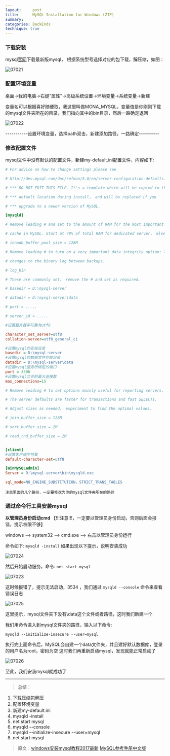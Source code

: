 ```yaml
---
layout:     post
title:      MySQL Installation for Windows (ZIP)
summary:
categories: BackEnds
technique: true
---
```


### 下载安装

mysql[官网](https://dev.mysql.com/downloads/mysql/)下载最新版mysql， 根据系统型号选择对应的包下载，解压缩，如图：

![07021](https://raw.githubusercontent.com/Selenamona/Selenamona.github.io/master/assets/images/mysqlinstall-07021.jpg)

### 配置环境变量

桌面→我的电脑→右键"属性"→高级系统设置→环境变量→系统变量→新建

变量名可以根据喜好随便取，我这里叫做MONA_MYSQL，变量值是你刚刚下载的mysql文件夹所在的目录，我们指向其中的bin目录，然后一路确定返回

![07022](https://raw.githubusercontent.com/Selenamona/Selenamona.github.io/master/assets/images/mysqlinstall-07022.jpg)

 -----------设置环境变量，选择path双击，新建添加路径，一路确定----------

### 修改配置文件

mysql文件中没有默认的配置文件，新建my-default.ini配置文件，内容如下:

```ini
# For advice on how to change settings please see

# http://dev.mysql.com/doc/refman/5.6/en/server-configuration-defaults.html

# *** DO NOT EDIT THIS FILE. It's a template which will be copied to the

# *** default location during install， and will be replaced if you

# *** upgrade to a newer version of MySQL.

[mysqld]

# Remove leading # and set to the amount of RAM for the most important data

# cache in MySQL. Start at 70% of total RAM for dedicated server， else 10%.

# innodb_buffer_pool_size = 128M

# Remove leading # to turn on a very important data integrity option: logging

# changes to the binary log between backups.

# log_bin

# These are commonly set， remove the # and set as required.

# basedir = D:\mysql-server

# datadir = D:\mysql-server\data

# port = .....

# server_id = .....

#设置服务器字符集为utf8

character_set_server=utf8
collation-server=utf8_general_ci

#设置mysql的安装目录
basedir = D:\mysql-server
#设置mysql的数据文件存放目录
datadir = D:\mysql-server\data
#设置mysql服务所绑定的端口
port = 3306
#设置mysql允许的最大连接数
max_connections=15

# Remove leading # to set options mainly useful for reporting servers.

# The server defaults are faster for transactions and fast SELECTs.

# Adjust sizes as needed， experiment to find the optimal values.

# join_buffer_size = 128M

# sort_buffer_size = 2M

# read_rnd_buffer_size = 2M


[client]
#设置客户端字符集
default-character-set=utf8

[WinMySQLadmin]
Server = D:\mysql-server\bin\mysqld.exe

sql_mode=NO_ENGINE_SUBSTITUTION，STRICT_TRANS_TABLES

```

`注意里面的几个路径，一定要修改为你的mysql文件夹所在的路径`


### 通过命令行工具安装mysql

**以管理员身份启动cmd** 【!!!注意!!!，一定要以管理员身份启动，否则后面会报错，提示权限不够】

windows ——> system32 ——> cmd.exe ——> 右击以管理员身份运行

命令如下:  `mysqld -install`  如果出现以下提示，说明安装成功

![07024](https://raw.githubusercontent.com/Selenamona/Selenamona.github.io/master/assets/images/mysqlinstall-07024.jpg)

然后开始启动服务，命令: `net start mysql`

![07023](https://raw.githubusercontent.com/Selenamona/Selenamona.github.io/master/assets/images/mysqlinstall-07023.jpg)

这时候报错了，提示无法启动，3534 ，我们通过 `mysqld --console` 命令来查看错误日志

![07025](https://raw.githubusercontent.com/Selenamona/Selenamona.github.io/master/assets/images/mysqlinstall-07025.jpg)

这里提示，mysql文件夹下没有\data这个文件或者路径，这时我们新建一个

我们用命令进入到mysql文件夹的路径，输入以下命令:

`mysqld --initialize-insecure --user=mysql`

执行完上面命令后，MySQL会自建一个data文件夹，并且建好默认数据库，登录的用户名为root，密码为空
这时我们再重新启动mysql，发现就能正常启动了

![07026](https://raw.githubusercontent.com/Selenamona/Selenamona.github.io/master/assets/images/mysqlinstall-07026.jpg)

至此，我们安装mysql就成功了

**************************************

> 总结：
1. 下载压缩包解压
2. 配置环境变量
3. 新建my-default.ini
4. mysqld -install
5. net start mysql
6. mysqld --console
7. mysqld --initialize-insecure --user=mysql
8. net start mysql



> 原文：[windows安装mysql教程2017最新](https://blog.csdn.net/u013283787/article/details/76599794)
> [MySQL参考手册中文版](https://juejin.im/entry/59bd3e2ef265da064c384c9a#Loading_Data_into_a_Table)